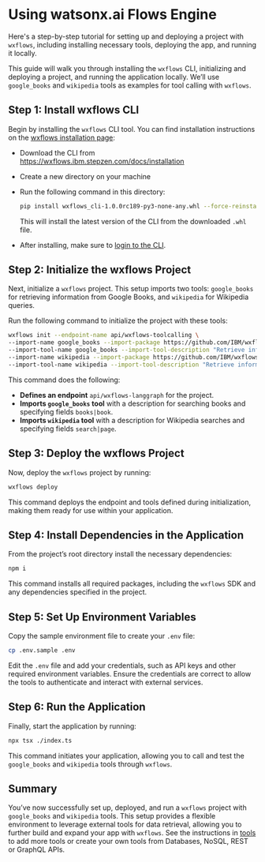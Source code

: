 # Using watsonx.ai Flows Engine

Here's a step-by-step tutorial for setting up and deploying a project with `wxflows`, including installing necessary tools, deploying the app, and running it locally.

This guide will walk you through installing the `wxflows` CLI, initializing and deploying a project, and running the application locally. We’ll use `google_books` and `wikipedia` tools as examples for tool calling with `wxflows`.

## Step 1: Install wxflows CLI

Begin by installing the `wxflows` CLI tool. You can find installation instructions on the [wxflows installation page](https://wxflows.ibm.stepzen.com/docs/installation):

  - Download the CLI from https://wxflows.ibm.stepzen.com/docs/installation
  - Create a new directory on your machine
  - Run the following command in this directory:

    ```bash
    pip install wxflows_cli-1.0.0rc189-py3-none-any.whl --force-reinstall
    ```

    This will install the latest version of the CLI from the downloaded `.whl` file.

  - After installing, make sure to [login to the CLI](https://wxflows.ibm.stepzen.com/docs/authentication).

## Step 2: Initialize the wxflows Project

Next, initialize a `wxflows` project. This setup imports two tools: `google_books` for retrieving information from Google Books, and `wikipedia` for Wikipedia queries.

Run the following command to initialize the project with these tools:

```bash
wxflows init --endpoint-name api/wxflows-toolcalling \
--import-name google_books --import-package https://github.com/IBM/wxflows/raw/refs/heads/main/tools/google_books.zip \
--import-tool-name google_books --import-tool-description "Retrieve information from Google Books. Find books by search string, for example to search for Daniel Keyes 'Flowers for Algernon' use q: 'intitle:flowers+inauthor:keyes'" --import-tool-fields "books|book" \
--import-name wikipedia --import-package https://github.com/IBM/wxflows/raw/refs/heads/main/tools/wikipedia.zip \
--import-tool-name wikipedia --import-tool-description "Retrieve information from Wikipedia." --import-tool-fields "search|page"
```

This command does the following:

- **Defines an endpoint** `api/wxflows-langgraph` for the project.
- **Imports `google_books` tool** with a description for searching books and specifying fields `books|book`.
- **Imports `wikipedia` tool** with a description for Wikipedia searches and specifying fields `search|page`.

## Step 3: Deploy the wxflows Project

Now, deploy the `wxflows` project by running:

```bash
wxflows deploy
```

This command deploys the endpoint and tools defined during initialization, making them ready for use within your application.

## Step 4: Install Dependencies in the Application

From the project’s root directory install the necessary dependencies:

```bash
npm i
```

This command installs all required packages, including the `wxflows` SDK and any dependencies specified in the project.

## Step 5: Set Up Environment Variables

Copy the sample environment file to create your `.env` file:

```bash
cp .env.sample .env
```

Edit the `.env` file and add your credentials, such as API keys and other required environment variables. Ensure the credentials are correct to allow the tools to authenticate and interact with external services.

## Step 6: Run the Application

Finally, start the application by running:

```bash
npx tsx ./index.ts
```

This command initiates your application, allowing you to call and test the `google_books` and `wikipedia` tools through `wxflows`.

## Summary

You’ve now successfully set up, deployed, and run a `wxflows` project with `google_books` and `wikipedia` tools. This setup provides a flexible environment to leverage external tools for data retrieval, allowing you to further build and expand your app with `wxflows`. See the instructions in [tools](../../../tools/README.md) to add more tools or create your own tools from Databases, NoSQL, REST or GraphQL APIs.